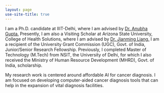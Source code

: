 ```yaml
---
layout: page
use-site-title: true
---
```


<p>I am a Ph.D. candidate at IIIT-Delhi, where I am advised by <a href="https://www.iiitd.edu.in/~anubha/#">Dr. Anubha Gupta.</a>  Presently, I am also a Visiting Scholar at Arizona State University, College of Health Solutions, where I am advised by <a href="https://scholar.google.com/citations?user=rUTf4hgAAAAJ&hl=en">Dr. Jianming Liang.</a>
I am a recipient of the University Grant Commission (UGC), Govt. of India, Junior/Senior Research Fellowship. Previously, I completed Master of Technology (M.Tech) from NSIT, the University of Delhi, for which I also received the Ministry of Human Resource Development (MHRD), Govt. of India, scholarship. </p>

<p>My research work is centered around affordable AI for cancer diagnosis. I am focused on developing computer-aided cancer diagnosis tools that can help in the expansion of vital diagnosis facilities. </p>




